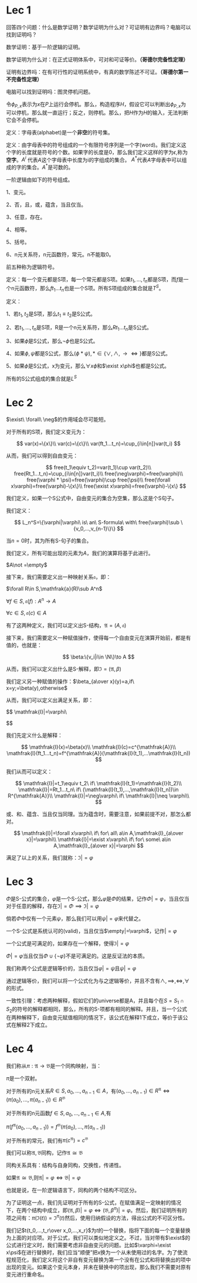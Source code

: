 # Lec 1

回答四个问题：什么是数学证明？数学证明为什么对？可证明有边界吗？电脑可以找到证明吗？

数学证明：基于一阶逻辑的证明。

数学证明为什么对：在正式证明体系中，可对和可证等价。**（哥德尔完备性定理）**

证明有边界吗：在有可行性的证明系统中，有真的数学陈述不可证。**（哥德尔第一不完备性定理）**

电脑可以找到证明吗：图灵停机问题。

令$\phi_{P,x}$表示为$x$在$P$上运行会停机。那么，构造程序$H$，假设它可以判断出$\phi_{P,x}$为可以停机，那么就一直运行；反之，则停机。那么，把$H$作为$H$的输入，无法判断它会不会停机。

定义：字母表(alphabet)是一个**非空**的符号集。

定义：由字母表中的符号组成的一个有限符号序列是一个字(word)。我们定义这个字的长度就是符号的个数。如果字的长度是0，那么我们定义这样的字为$\epsilon$,称为**空字**。$A^i$ 代表$A$这个字母表中长度为i的字组成的集合。 $A^*$代表$A$字母表中可以组成的字的集合。$A^*$是可数的。

一阶逻辑由如下的符号组成。

1、变元。

2、否，且，或，蕴含，当且仅当。

3、任意，存在。

4、相等。

5、括号。

6、n元关系符，n元函数符，常元。n不能取0。

前五种称为逻辑符号。

定义：每一个变元都是S项，每一个常元都是S项。如果$t_1,...,t_n$都是S项，而$f$是一个n元函数符，那么$ft_1...t_n$也是一个S项。所有S项组成的集合就是$T^S$。

定义：

1、若$t_1,t_2$是S项，那么$t_1\equiv t_2$是S公式。

2、若$t_1,...,t_n$是S项，R是一个n元关系符，那么$Rt_1...t_n$是S公式。

3、如果$\phi$是S公式，那么$\neg\phi$也是S公式。

4、如果$\phi,\psi$都是S公式，那么$(\phi*\psi),*\in\{\vee, \wedge,\to\iff\}$都是S公式。

5、如果$\phi$是S公式，x为变元，那么$\forall x\phi$和$\exist x\phi$也都是S公式。

所有的S公式组成的集合就是$L^S$

# Lec 2

$\exist\ \forall\ \neg$的作用域会尽可能短。

对于所有的S项，我们定义变元为：

$$
var(x)=\{x\}\\
var(c)=\{c\}\\
var(ft_1...t_n)=\cup_{i\in[n]}var(t_i)
$$

从而，我们可以得到自由变元：

$$
free(t_1\equiv t_2)=var(t_1)\cup var(t_2)\\
free(Rt_1...t_n)=\cup_{i\in[n]}var(t_i)\\
free(\neg\varphi)=free(\varphi)\\
free(\varphi * \psi)=free(\varphi)\cup free(\psi)\\
free(\forall x\varphi)=free(\varphi)-\{x\}\\
free(\exist x\varphi)=free(\varphi)-\{x\}
$$

我们定义，如果一个S公式中，自由变元的集合为空集，那么这是个S句子。

我们定义：

$$
L_n^S=\{\varphi|\varphi\ is\ an\ S-formula\ with\ free(\varphi)\sub \{v_0,...,v_{n-1}\}\}
$$

当$n=0$时，其为所有S-句子的集合。

我们定义，所有可能出现的元素为$A$，我们的演算将基于此进行。

$A\not =\empty$

接下来，我们需要定义出一种映射关系$\mathfrak{a}$，即：

$\forall R\in S,\mathfrak{a}(R)\sub A^n$

$\forall f\in S,\mathfrak{a}(f):A^n\to A$

$\forall c\in S,\mathfrak{a}(c)\in A$

有了这两种定义，我们可以定义出S-结构，$\mathfrak{A}=(A,\mathfrak{a})$

接下来，我们需要定义一种赋值操作，使得每一个自由变元在演算开始前，都是有值的，也就是：

$$
\beta:\{v_i|i\in \N\}\to A
$$

从而，我们可以定义出什么是S-解释，即$\mathfrak{I}=(\mathfrak{A},\beta)$

我们定义另一种赋值的操作：$\beta_{a\over x}(y)=a,if\ x=y;=\beta(y),otherwise$

从而，我们可以定义出满足关系，即：

$$
\mathfrak{I}|=\varphi\\

$$

我们先定义什么是解释：

$$
\mathfrak{I}(x)=\beta(x)\\
\mathfrak{I}(c)=c^{\mathfrak{A}}\\
\mathfrak{I}(ft_1...t_n)=f^{\mathfrak{A}}(\mathfrak{I}(t_1),...\mathfrak{I}(t_n))
$$

我们从而可以定义：

$$
\mathfrak{I}|=t_1\equiv t_2\ if\ \mathfrak{I}(t_1)=\mathfrak{I}(t_2)\\
\mathfrak{I}|=Rt_1...t_n\ if\ (\mathfrak{I}(t_1),...,\mathfrak{I}(t_n))\in R^{\mathfrak{A}}\\
\mathfrak{I}|=\neg\varphi\ if\ \mathfrak{I}|\neq \varphi\\
$$

或、和、蕴含、当且仅当同理。当为蕴含时，需要注意，如果前提不对，那怎么都对。

$$
\mathfrak{I}|=\forall x\varphi\ if\ for\ all\ a\in A,\mathfrak{I}_{a\over x}|=\varphi\\
\mathfrak{I}|=\exist x\varphi\ if\ for\ some\ a\in A,\mathfrak{I}_{a\over x}|=\varphi
$$

满足了以上的关系，我们就称：$\mathfrak{I}|=\varphi$

# Lec 3

$\Phi$是S-公式的集合，$\varphi$是一个S-公式，那么$\varphi$是$\Phi$的结果，记作$\Phi|=\varphi$，当且仅当对于任意的解释，存在$\mathfrak{I}|=\Phi\implies\mathfrak{I}|=\varphi$

倘若$\Phi$中仅有一个元素$\psi$，那么我们可以用$\psi|=\varphi$来代替之。

一个S-公式是系统认可的(valid)，当且仅当$\empty|=\varphi$，记作$|=\varphi$

一个公式是可满足的，如果存在一个解释，使得$\mathfrak{I}|=\varphi$

$\Phi|=\varphi$当且仅当$\Phi\cup\{\neg\varphi\}$不是可满足的。这是反证法的本质。

我们称两个公式是逻辑等价的，当且仅当$\varphi|=\psi$且$\psi|=\varphi$

通过逻辑等价，我们可以将一个公式化为与之逻辑等价，并且不含有$\wedge,\implies,\iff,\forall$的形式。

一致性引理：考虑两种解释，假如它们的universe都是A，并且每个在$S=S_1\cap S_2$的符号的解释都相同，那么，所有的S-项都有相同的解释。并且，当一个公式在两种解释下，自由变元赋值相同的情况下，该公式在解释1下成立，等价于该公式在解释2下成立。

# Lec 4

我们称从$\pi:\mathfrak{A}\to\mathfrak{B}$是一个同构映射，当：

$\pi$是一个双射。

对于所有的n元关系$R\in S,a_0,...,a_{n-1}\in A$，有$(a_0,...,a_{n-1})\in R^\mathfrak{A}\iff (\pi(a_0),...,\pi(a_{n-1}))\in R^\mathfrak{B}$

对于所有的n元函数$f\in S,a_0,...,a_{n-1}\in A$,有

$\pi(f^\mathfrak{A}(a_0,...,a_{n-1}))=f^\mathfrak{B}(\pi(a_0),...,\pi(a_{n-1}))$

对于所有的常元，我们有$\pi(c^\mathfrak{A})=c^\mathfrak{B}$

我们可以称$\mathfrak{A},\mathfrak{B}$同构，记作$\mathfrak{A}\cong\mathfrak{B}$

同构关系具有：结构与自身同构，交换性，传递性。

如果$\mathfrak{A}\cong\mathfrak{B}$,则$\mathfrak{A}|=\varphi\iff\mathfrak{B}|=\varphi$

也就是说，在一阶逻辑语言下，同构的两个结构不可区分。

为了证明这一点，我们先证明对于所有的S-公式，在赋值满足一定映射的情况下，在两个结构中成立，即$(\mathfrak{A},\beta)|=\varphi\iff(\mathfrak{B},\beta^\pi)|=\varphi$。然后，我们证明所有的项之间有：$\pi(\mathfrak{I}(t))=\mathfrak{I}^\pi(t)$然后，使用归纳假设的方法，得出公式的不可区分性。

我们记$t{t_0,...,t_r\over x_0,...,x_r}$为$t$的一个替换，指将下面的每一个变量替换为上面的对应项。对于公式，我们可以类似地定义之。不过，当对带有$\exist$的公式进行定义时，我们需要考虑非自由变元的问题。比如$\varphi=\exist x\psi$在进行替换时，我们应当“顺便”把$x$换为一个从未使用过的名字。为了使流程规范化，我们定义将这个非自有变元替换为第一个没有在公式和将替换出的项中出现的变元。如果这个变元本身，并未在替换中的项出现，那么我们不需要对原有变元进行重命名。
